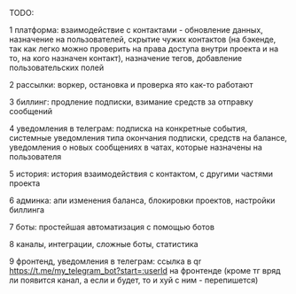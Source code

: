 TODO:

1 платформа: взаимодействие с контактами - обновление данных, назначение на пользователей, скрытие чужих контактов (на бэкенде, так как легко можно проверить на права доступа внутри проекта и на то, на кого назначен контакт), назначение тегов, добавление пользовательских полей

2 рассылки: воркер, остановка и проверка ято как-то работают

3 биллинг: продление подписки, взимание средств за отправку сообщений

4 уведомления в телеграм: подписка на конкретные события, системные уведомления типа окончания подписки, средств на балансе, уведомления о новых сообщениях в чатах, которые назначены на пользователя

5 история: история взаимодействия с контактом, с другими частями проекта

6 админка: апи изменения баланса, блокировки проектов, настройки биллинга

7 боты: простейшая автоматизация с помощью ботов

8 каналы, интеграции, сложные боты, статистика

9 фронтенд, уведомления в телеграм: ссылка в qr https://t.me/my_telegram_bot?start=:userId на фронтенде (кроме тг вряд ли появится канал, а если и будет, то и хуй с ним - перепишется)
